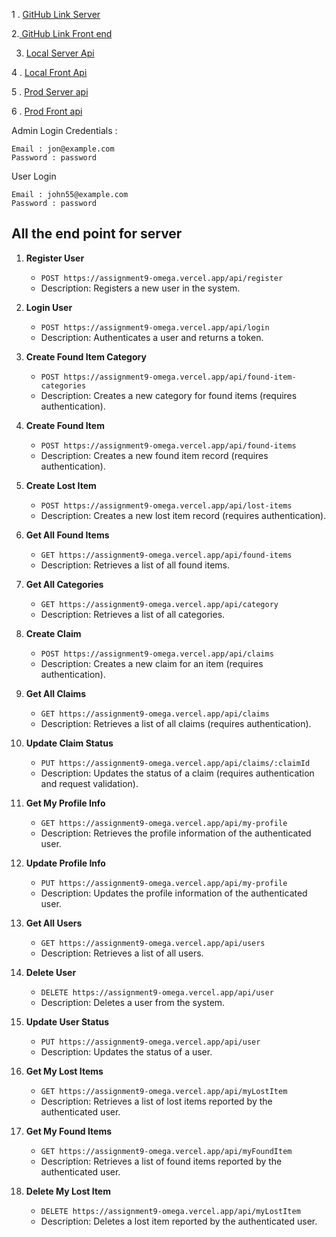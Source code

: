 1 . [GitHub Link Server ](https://github.com/Shihab2022/Lost-And-Found/tree/main/server)

2.[ GitHub Link Front end ](https//github.com/Shihab2022/Lost-And-Found/tree/main/front-end)

3. [Local Server Api](http://localhost:5000/)

4 . [Local Front Api](http://localhost:3000/)

5 . [Prod Server api](https://assignment9-omega.vercel.app/)

6 . [Prod Front api ](https://front-end-psi-tan.vercel.app/)

Admin Login Credentials :

```
Email : jon@example.com
Password : password

```

User Login

```
Email : john55@example.com
Password : password
```

## All the end point for server

1. **Register User**

   - `POST https://assignment9-omega.vercel.app/api/register`
   - Description: Registers a new user in the system.

2. **Login User**

   - `POST https://assignment9-omega.vercel.app/api/login`
   - Description: Authenticates a user and returns a token.

3. **Create Found Item Category**

   - `POST https://assignment9-omega.vercel.app/api/found-item-categories`
   - Description: Creates a new category for found items (requires authentication).

4. **Create Found Item**

   - `POST https://assignment9-omega.vercel.app/api/found-items`
   - Description: Creates a new found item record (requires authentication).

5. **Create Lost Item**

   - `POST https://assignment9-omega.vercel.app/api/lost-items`
   - Description: Creates a new lost item record (requires authentication).

6. **Get All Found Items**

   - `GET https://assignment9-omega.vercel.app/api/found-items`
   - Description: Retrieves a list of all found items.

7. **Get All Categories**

   - `GET https://assignment9-omega.vercel.app/api/category`
   - Description: Retrieves a list of all categories.

8. **Create Claim**

   - `POST https://assignment9-omega.vercel.app/api/claims`
   - Description: Creates a new claim for an item (requires authentication).

9. **Get All Claims**

   - `GET https://assignment9-omega.vercel.app/api/claims`
   - Description: Retrieves a list of all claims (requires authentication).

10. **Update Claim Status**

    - `PUT https://assignment9-omega.vercel.app/api/claims/:claimId`
    - Description: Updates the status of a claim (requires authentication and request validation).

11. **Get My Profile Info**

    - `GET https://assignment9-omega.vercel.app/api/my-profile`
    - Description: Retrieves the profile information of the authenticated user.

12. **Update Profile Info**

    - `PUT https://assignment9-omega.vercel.app/api/my-profile`
    - Description: Updates the profile information of the authenticated user.

13. **Get All Users**

    - `GET https://assignment9-omega.vercel.app/api/users`
    - Description: Retrieves a list of all users.

14. **Delete User**

    - `DELETE https://assignment9-omega.vercel.app/api/user`
    - Description: Deletes a user from the system.

15. **Update User Status**

    - `PUT https://assignment9-omega.vercel.app/api/user`
    - Description: Updates the status of a user.

16. **Get My Lost Items**

    - `GET https://assignment9-omega.vercel.app/api/myLostItem`
    - Description: Retrieves a list of lost items reported by the authenticated user.

17. **Get My Found Items**

    - `GET https://assignment9-omega.vercel.app/api/myFoundItem`
    - Description: Retrieves a list of found items reported by the authenticated user.

18. **Delete My Lost Item**
    - `DELETE https://assignment9-omega.vercel.app/api/myLostItem`
    - Description: Deletes a lost item reported by the authenticated user.
